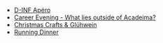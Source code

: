 * [D-INF Apéro](#d-infk-apéro)
* [Career Evening - What lies outside of Acadeima?](#career-evening)
* [Christmas Crafts & Glühwein](#christmas-crafts-gluhwein)
* [Running Dinner](#running-dinner)